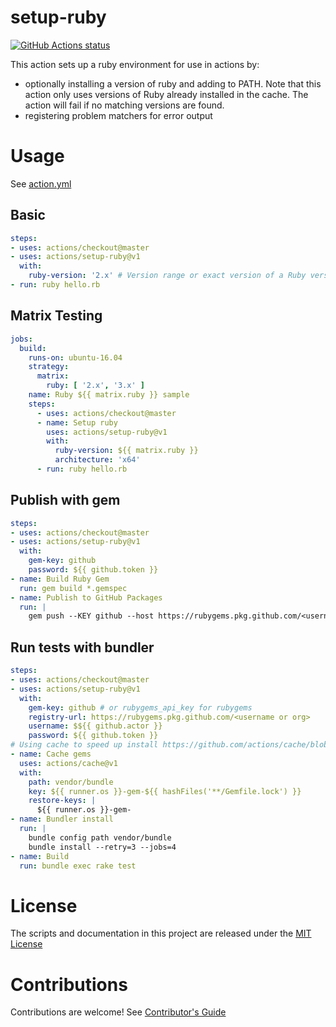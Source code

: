 # setup-ruby

<p align="left">
  <a href="https://github.com/actions/setup-ruby"><img alt="GitHub Actions status" src="https://github.com/actions/setup-ruby/workflows/Main%20workflow/badge.svg"></a>
</p>

This action sets up a ruby environment for use in actions by:

- optionally installing a version of ruby and adding to PATH. Note that this action only uses versions of Ruby already installed in the cache. The action will fail if no matching versions are found.
- registering problem matchers for error output

# Usage

See [action.yml](action.yml)

## Basic
```yaml
steps:
- uses: actions/checkout@master
- uses: actions/setup-ruby@v1
  with:
    ruby-version: '2.x' # Version range or exact version of a Ruby version to use, using semvers version range syntax.
- run: ruby hello.rb
```

## Matrix Testing
```yaml
jobs:
  build:
    runs-on: ubuntu-16.04
    strategy:
      matrix:
        ruby: [ '2.x', '3.x' ]
    name: Ruby ${{ matrix.ruby }} sample
    steps:
      - uses: actions/checkout@master
      - name: Setup ruby
        uses: actions/setup-ruby@v1
        with:
          ruby-version: ${{ matrix.ruby }}
          architecture: 'x64'
      - run: ruby hello.rb
```

## Publish with gem
```yaml
steps:
- uses: actions/checkout@master
- uses: actions/setup-ruby@v1
  with:
    gem-key: github
    password: ${{ github.token }} 
- name: Build Ruby Gem
  run: gem build *.gemspec
- name: Publish to GitHub Packages
  run: |
    gem push --KEY github --host https://rubygems.pkg.github.com/<username or org> *.gem
```

## Run tests with bundler
```yaml
steps:
- uses: actions/checkout@master
- uses: actions/setup-ruby@v1
  with:
    gem-key: github # or rubygems_api_key for rubygems
    registry-url: https://rubygems.pkg.github.com/<username or org>
    username: $${{ github.actor }}
    password: ${{ github.token }} 
# Using cache to speed up install https://github.com/actions/cache/blob/master/examples.md#ruby---gem
- name: Cache gems
  uses: actions/cache@v1
  with:
    path: vendor/bundle
    key: ${{ runner.os }}-gem-${{ hashFiles('**/Gemfile.lock') }}
    restore-keys: |
      ${{ runner.os }}-gem-
- name: Bundler install
  run: |
    bundle config path vendor/bundle
    bundle install --retry=3 --jobs=4
- name: Build
  run: bundle exec rake test
```

# License

The scripts and documentation in this project are released under the [MIT License](LICENSE)

# Contributions

Contributions are welcome!  See [Contributor's Guide](docs/contributors.md)
